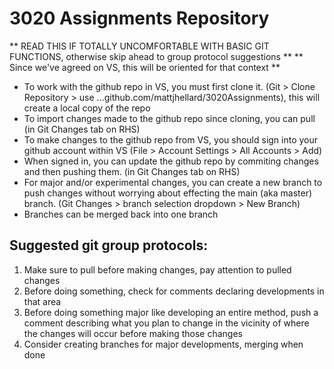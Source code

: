 # 3020 Assignments Repository
** READ THIS IF TOTALLY UNCOMFORTABLE WITH BASIC GIT FUNCTIONS, otherwise skip ahead to group protocol suggestions **
** Since we've agreed on VS, this will be oriented for that context **
- To work with the github repo in VS, you must first clone it. (Git > Clone Repository > use ...github.com/mattjhellard/3020Assignments), this will create a local copy of the repo
- To import changes made to the github repo since cloning, you can pull (in Git Changes tab on RHS)
- To make changes to the github repo from VS, you should sign into your github account within VS (File > Account Settings > All Accounts > Add)
- When signed in, you can update the github repo by commiting changes and then pushing them. (in Git Changes tab on RHS)
- For major and/or experimental changes, you can create a new branch to push changes without worrying about effecting the main (aka master) branch. (Git Changes > branch selection dropdown > New Branch)
- Branches can be merged back into one branch
## Suggested git group protocols:
1. Make sure to pull before making changes, pay attention to pulled changes
2. Before doing something, check for comments declaring developments in that area
3. Before doing something major like developing an entire method, push a comment describing what you plan to change in the vicinity of where the changes will occur before making those changes
4. Consider creating branches for major developments, merging when done
